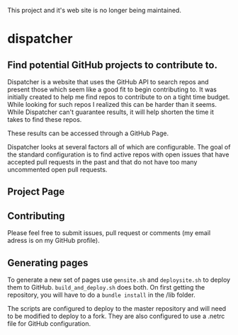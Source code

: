 This project and it's web site is no longer being maintained.

dispatcher
==========

## Find potential GitHub projects to contribute to.

Dispatcher is a website that uses the GitHub API to search repos and present those which seem like a good fit to begin contributing to. It was initially created to help me find repos to contribute to on a tight time budget. While looking for such repos I realized this can be harder than it seems. While Dispatcher can't guarantee results, it will help shorten the time it takes to find these repos.

These results can be accessed through a GitHub Page.

Dispatcher looks at several factors all of which are configurable. The goal of the standard configuration is to find active repos with open issues that have accepted pull requests in the past and that do not have too many uncommented open pull requests.

## Project Page

<the site is now deprecated>

## Contributing

Please feel free to submit issues, pull request or comments (my email adress is on my GitHub profile).

## Generating pages

To generate a new set of pages use ```gensite.sh``` and ```deploysite.sh``` to deploy them to GitHub. ```build_and_deploy.sh``` does both. On first getting the repository, you will have to do a ```bundle install``` in the /lib folder.

The scripts are configured to deploy to the master repository and will need to be modified to deploy to a fork. They are also configured to use a .netrc file for GitHub configuration.
